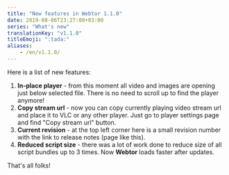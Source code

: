 ```yaml
---
title: "New features in Webtor 1.1.0"
date: 2019-08-06T23:27:00+03:00
series: "What's new"
translationKey: "v1.1.0"
titleEmoji: ":tada:"
aliases:
    - /en/v1.1.0/
---
```

Here is a list of new features:

1. **In-place player** - from this moment all video and images are opening just below selected file. There is no need to scroll up to find the player anymore!
2. **Copy stream url** - now you can copy currently playing video stream url and place it to VLC or any other player. Just go to player settings page and find "Copy stream url" button.
3. **Current revision** - at the top left corner here is a small revision number with the link to release notes (page like this).
4. **Reduced script size** - there was a lot of work done to reduce size of all script bundles up to 3 times. Now **Webtor** loads faster after updates.

That's all folks!
